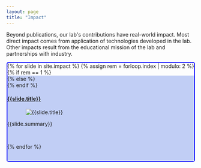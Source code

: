 ```yaml
---
layout: page
title: "Impact"
---
```

Beyond publications, our lab's contributions have real-world impact.
Most direct impact comes from application of technologies developed in the lab.
Other impacts result from the educational mission of the lab and partnerships with industry.
<div class="impact-page-styles">
  <div class="row" style="margin:auto;justify-content:center;width:99%;max-width:1000px;border:2px solid blue;border-radius:5px">
    {% for slide in site.impact %}
    {% assign rem = forloop.index | modulo: 2 %}
    {% if rem == 1 %}
    <div class="row" style="margin:auto;justify-content:center;width:100%;max-width:1000px;background-color:#c1cef5;padding-bottom:30px">
    {% else %}
    <div class="row" style="margin:auto;justify-content:center;width:100%;max-width:1000px;padding-bottom:30px">
    {% endif %}
    <h4><a href="{{ slide.url | relative_url}}">{{slide.title}}</a></h4>
      <div class="col" style="margin:0 auto;min-width:300px;max-width:400px">
        <img src="{{slide.splash | relative_url}}" class="d-block w-100" alt="{{slide.title}}">
      </div>
      <div class="col" style="width:100%;min-width:350px">
      <p>{{slide.summary}}</p>
      </div>
    </div>
  {% endfor %}
  </div>
</div>

